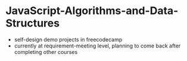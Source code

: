 # JavaScript-Algorithms-and-Data-Structures

- self-design demo projects in freecodecamp
- currently at requirement-meeting level, planning to come back after completing other courses